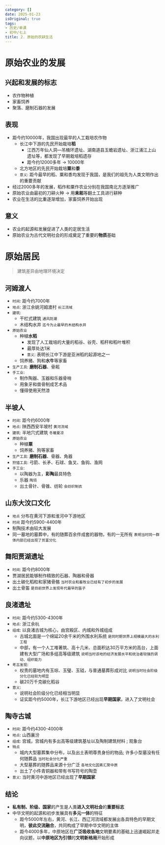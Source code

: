 ```yaml
---
category: []
date: 2025-01-23
isOriginal: true
tags:
- 历史/单课
- 初中/七上
title: 2. 原始的农耕生活
---
```

# 原始农业的发展
## 兴起和发展的标志
- 农作物种植
- 家畜饲养
- 聚落、磨制石器的发展
## 表现
-  距今约10000年，我国出现最早的人工栽培农作物
    - 长江中下游的先民开始栽培**稻**
        - 江西万年仙人洞—吊桶环遗址、湖南道县玉蟾岩遗址、浙江浦江上山遗址等，都发现了早期栽培稻遗存
        - 距今约12000多年 -> 10000年
    - 北方地区的先民开始栽培**粟**和**黍**
    - `意义`: 距今最早的稻、粟和黍均发现于我国，是我们的祖先为人类文明作出的重要贡献
- 经过2000多年的发展，稻作和粟作农业分别在我国南北方逐渐推广
- 原始农业由最初的刀耕火种 -> 用**耒耜**等翻土工具进行耕种
- 农业在生活的比重逐渐增加，家畜饲养开始出现
## 意义
- 农业的起源和发展促进了人类的定居生活
- 原始农业为古代文明社会的形成奠定了重要的**物质**基础
# 原始居民
> 建筑差异由地理环境决定
## 河姆渡人
- `时间`: 距今约7000年
- `地点`: 浙江余姚河姆渡村 `长江流域`
- `建筑`: 
    - 干栏式建筑 `通风防潮`
    - 木结构水井 `迄今为止最早的木结构水井`
- `原始农业`
    - 种植**水稻**
        - 发现了人工栽培的大量的稻谷、谷壳、稻秆和稻叶堆积
        - 最厚处达1米
        - `意义`: 表明长江中下游是亚洲稻的起源地之一
    - 饲养猪、狗和**水牛**等家畜
- `生产工具`: **磨制石器**、骨耜
- `手工业`:
    - 制作陶器、玉器和乐器骨哨
    - 用象牙和兽骨制成艺术品
    - 懂得使用天然漆


## 半坡人
- `时间`: 距今约6000年
- `地点`: 陕西西安半坡村 `黄河流域`
- `建筑`: 半地穴式建筑 `冬暖夏凉`
- `原始农业`
    - 种植**粟**
    - 饲养猪、狗等家畜
- `生产工具`:  **磨制石器**、骨器、角器
- `狩猎工具`: 弓箭、长矛、石球、鱼叉、鱼钩、渔网
- `手工业`:
    - 以陶器为主，**彩陶**最具特色
    - 乐器 `陶埙`
    - 出土骨针、骨锥、纺轮 `会纺织制衣`
## 山东大汶口文化
- `地点` 分布在黄河下游和淮河中下游地区
- `时间` 距今约5900-4400年
- 制陶技术由较大发展
- 同一墓地的墓葬中，有的随葬百余件成套的器物，有的一无所有 `表明当时同一群体内部已经出现了贫富分化`
## 舞阳贾湖遗址
- `时间`: 距今约8000年
- 贾湖居民能够制作精致的石器、陶器和骨器
- 出土碳化稻粒和家猪骨骼 `当时农业和畜牧业已经有了初步的发展`
- 出土骨笛 `是目前世界上发现年代最早的笛子`
## 良渚遗址
- `时间`: 距今约5300-4300年
- `地点`: 浙江余杭
- `组成`: 以良渚古城为核心，由宫殿区、内城和外城组成
    - 古城北面是一个绵延20余千米的外围水利系统 `是同时期世界上规模最大的水利工程`
    - 中部，有一个人工堆著筑、高十几米、总面积达30万平方米的高台，上面建有大型广场和多组高等级建筑 `说明当时该地的经济发展水平和统治者较强的调动、组织能力`
- `考古发现`:
    - 权贵的墓地内有玉琮、玉璧、玉钺，与普通墓葬形成对比 `说明当时社会阶级分化已经较为明显`
    - 碳20万千克碳化稻谷
- `意义`:
    - 说明社会阶级分化已经相当明显
    - 证实距今约5000年，长江下游地区已经出现**早期国家**，进入了文明社会

## 陶寺古城
- `时间`: 距今约4300-4000年
- `地点`: 山西襄汾
- `组成`: 宫城，宫城内有多出高等级建筑基址以及陶制建筑材料 ; 观象台
- `特点`
    - 城内大型墓葬集中分布，以及出土表明尊贵身份的物品; 许多小型墓没有任何随葬品 `当时社会分化严重`
    - 大型墓葬的随葬品来源十分广泛 `各地文化因素汇聚中原`
    - 出土了小件青铜器和带有书写符号的陶壶
- `意义`: 当时黄河中游地区已经出现了**早期国家**
## 结论
- **私有制、阶级、国家**的产生是人类**进入文明社会**的**重要标志**
- 中华文明的起源和初步发展具有**多元一体**的特征
    - 距今5000年左右，黄河、长江、西辽河流域都发展出各具特色的早期文明，**彼此交流融合**，共同构成了早期中华文明的主体
    - 距今4000多年，中原地区在**广泛吸收各地**文明要素的基础上迅速崛起并走向议题，以**中原地区为引领**的**文明新格局**开始形成